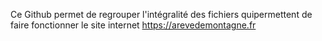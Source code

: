 Ce Github permet de regrouper l'intégralité des fichiers quipermettent de faire fonctionner le site internet https://arevedemontagne.fr
